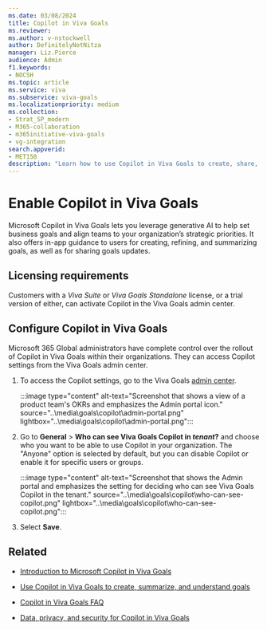 ```yaml
---
ms.date: 03/08/2024
title: Copilot in Viva Goals
ms.reviewer: 
ms.author: v-nstockwell
author: DefinitelyNotNitza
manager: Liz.Pierce
audience: Admin
f1.keywords:
- NOCSH
ms.topic: article
ms.service: viva
ms.subservice: viva-goals
ms.localizationpriority: medium
ms.collection:  
- Strat_SP_modern
- M365-collaboration
- m365initiative-viva-goals
- vg-integration  
search.appverid:
- MET150
description: "Learn how to use Copilot in Viva Goals to create, share, manage, and summarize organizational goals."
---
```


# Enable Copilot in Viva Goals

Microsoft Copilot in Viva Goals lets you leverage generative AI to help set business goals and align teams to your organization’s strategic priorities. It also offers in-app guidance to users for creating, refining, and summarizing goals, as well as for sharing goals updates.

## Licensing requirements

Customers with a *Viva Suite* or *Viva Goals Standalone* license, or a trial version of either, can activate Copilot in the Viva Goals admin center.

## Configure Copilot in Viva Goals

Microsoft 365 Global administrators have complete control over the rollout of Copilot in Viva Goals within their organizations. They can access Copilot settings from the Viva Goals admin center.

1. To access the Copilot settings, go to the Viva Goals [admin center](https://goals.microsoft.com/admin_center).

    :::image type="content" alt-text="Screenshot that shows a view of a product team's OKRs and emphasizes the Admin portal icon." source="..\media\goals\copilot\admin-portal.png" lightbox="..\media\goals\copilot\admin-portal.png":::

1. Go to **General** > **Who can see Viva Goals Copilot in *tenant*?** and choose who you want to be able to use Copilot in your organization. The "Anyone" option is selected by default, but you can disable Copilot or enable it for specific users or groups.

    :::image type="content" alt-text="Screenshot that shows the Admin portal and emphasizes the setting for deciding who can see Viva Goals Copilot in the tenant." source="..\media\goals\copilot\who-can-see-copilot.png" lightbox="..\media\goals\copilot\who-can-see-copilot.png":::

1. Select **Save**.

## Related

- [Introduction to Microsoft Copilot in Viva Goals](https://support.microsoft.com/en-us/topic/introduction-to-microsoft-copilot-in-viva-goals-a1c1a5f1-9135-495b-969a-6a6172305ecc)

- [Use Copilot in Viva Goals to create, summarize, and understand goals](https://support.microsoft.com/en-us/topic/use-copilot-in-viva-goals-to-create-summarize-and-understand-goals-11bf3612-669c-49b1-99f4-93b942ba5099)

- [Copilot in Viva Goals FAQ](https://support.microsoft.com/en-us/topic/copilot-in-viva-goals-faq-31e9fbac-6214-4052-958f-9e766fd8b0e3)

- [Data, privacy, and security for Copilot in Viva Goals](vg-privacy-and-security.md#copilot-in-viva-goals)

